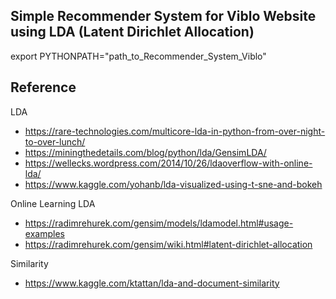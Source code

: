 Simple Recommender System for Viblo Website using LDA (Latent Dirichlet Allocation)
---

export PYTHONPATH="path_to_Recommender_System_Viblo"

Reference
---

LDA
- https://rare-technologies.com/multicore-lda-in-python-from-over-night-to-over-lunch/
- https://miningthedetails.com/blog/python/lda/GensimLDA/
- https://wellecks.wordpress.com/2014/10/26/ldaoverflow-with-online-lda/
- https://www.kaggle.com/yohanb/lda-visualized-using-t-sne-and-bokeh

Online Learning LDA
- https://radimrehurek.com/gensim/models/ldamodel.html#usage-examples
- https://radimrehurek.com/gensim/wiki.html#latent-dirichlet-allocation

Similarity
- https://www.kaggle.com/ktattan/lda-and-document-similarity